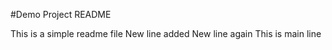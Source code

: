 #Demo Project README

This is a simple readme file
New line added 
New line again
This is main line 
